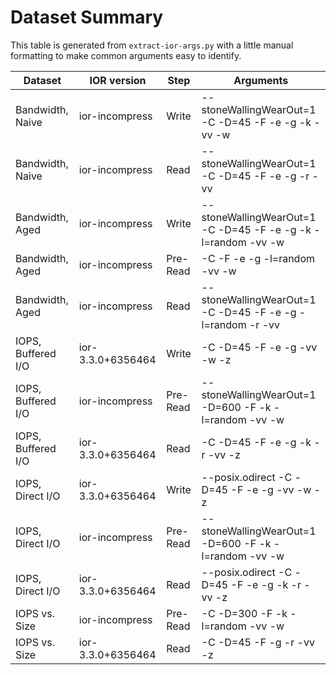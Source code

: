 # Dataset Summary

This table is generated from `extract-ior-args.py` with a little manual
formatting to make common arguments easy to identify.

Dataset            | IOR version        | Step     | Arguments
-------------------|--------------------|----------|---------------------------------------------------------------------
Bandwidth, Naive   | ior-incompress     | Write    | --stoneWallingWearOut=1 -C -D=45  -F -e -g -k              -vv -w
Bandwidth, Naive   | ior-incompress     | Read     | --stoneWallingWearOut=1 -C -D=45  -F -e -g              -r -vv
Bandwidth, Aged    | ior-incompress     | Write    | --stoneWallingWearOut=1 -C -D=45  -F -e -g -k -l=random    -vv -w
Bandwidth, Aged    | ior-incompress     | Pre-Read |                         -C        -F -e -g    -l=random    -vv -w
Bandwidth, Aged    | ior-incompress     | Read     | --stoneWallingWearOut=1 -C -D=45  -F -e -g    -l=random -r -vv
IOPS, Buffered I/O | ior-3.3.0+6356464  | Write    |                         -C -D=45  -F -e -g                 -vv -w -z
IOPS, Buffered I/O | ior-incompress     | Pre-Read | --stoneWallingWearOut=1    -D=600 -F       -k -l=random    -vv -w   
IOPS, Buffered I/O | ior-3.3.0+6356464  | Read     |                         -C -D=45  -F -e -g -k           -r -vv    -z
IOPS, Direct I/O   | ior-3.3.0+6356464  | Write    | --posix.odirect         -C -D=45  -F -e -g                 -vv -w -z
IOPS, Direct I/O   | ior-incompress     | Pre-Read | --stoneWallingWearOut=1    -D=600 -F       -k -l=random    -vv -w   
IOPS, Direct I/O   | ior-3.3.0+6356464  | Read     | --posix.odirect         -C -D=45  -F -e -g -k           -r -vv    -z
IOPS vs. Size      | ior-incompress     | Pre-Read |                         -C -D=300 -F       -k -l=random    -vv -w
IOPS vs. Size      | ior-3.3.0+6356464  | Read     |                         -C -D=45  -F    -g              -r -vv    -z
